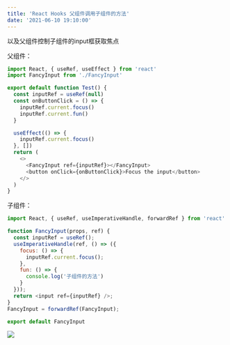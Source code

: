 ```yaml
---
title: 'React Hooks 父组件调用子组件的方法'
date: '2021-06-10 19:10:00'
---   
```

以及父组件控制子组件的input框获取焦点

父组件：

```javascript
import React, { useRef, useEffect } from 'react'
import FancyInput from './FancyInput'

export default function Test() {
  const inputRef = useRef(null)
  const onButtonClick = () => {
    inputRef.current.focus()
    inputRef.current.fun()
  }

  useEffect(() => {
    inputRef.current.focus()
  }, [])
  return (
    <>
      <FancyInput ref={inputRef}></FancyInput>
      <button onClick={onButtonClick}>Focus the input</button>
    </>
  )
}
```

子组件：

```javascript
import React, { useRef, useImperativeHandle, forwardRef } from 'react'

function FancyInput(props, ref) {
  const inputRef = useRef();
  useImperativeHandle(ref, () => ({
    focus: () => {
      inputRef.current.focus();
    },
    fun: () => {
      console.log('子组件的方法')
    }
  }));
  return <input ref={inputRef} />;
}
FancyInput = forwardRef(FancyInput);

export default FancyInput
```

![](https://img-blog.csdnimg.cn/20210610190816954.png?x-oss-processimage/watermark,type_ZmFuZ3poZW5naGVpdGk,shadow_10,text_aHR0cHM6Ly9ibG9nLmNzZG4ubmV0L3h1dG9uZ2Jhbw,size_16,color_FFFFFF,t_70)